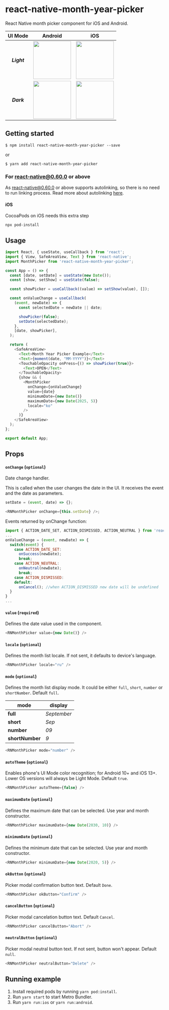 # react-native-month-year-picker
React Native month picker component for iOS and Android.

| UI Mode | Android | iOS |
| --- | --- | --- |
| <p align="center">***Light*** | <img align="center" src="./screenshots/android_light.png" width="120">|<img align="center" src="./screenshots/ios_light.png" width="120">
| <p align="center">***Dark*** | <img align="center" src="./screenshots/android_dark.png" width="120">|<img align="center" src="./screenshots/ios_dark.png" width="120">

## Getting started

`$ npm install react-native-month-year-picker --save`

or

`$ yarn add react-native-month-year-picker`

### For react-native@0.60.0 or above

As [react-native@0.60.0](https://reactnative.dev/blog/2019/07/03/version-60) or above supports autolinking, so there is no need to run linking process. 
Read more about autolinking [here](https://github.com/react-native-community/cli/blob/master/docs/autolinking.md).

#### iOS
CocoaPods on iOS needs this extra step

```
npx pod-install
```
## Usage
```javascript
import React, { useState, useCallback } from 'react';
import { View, SafeAreaView, Text } from 'react-native';
import MonthPicker from 'react-native-month-year-picker';

const App = () => {
  const [date, setDate] = useState(new Date());
  const [show, setShow] = useState(false);

  const showPicker = useCallback((value) => setShow(value), []);

  const onValueChange = useCallback(
    (event, newDate) => {
      const selectedDate = newDate || date;

      showPicker(false);
      setDate(selectedDate);
    },
    [date, showPicker],
  );

  return (
    <SafeAreaView>
      <Text>Month Year Picker Example</Text>
      <Text>{moment(date, "MM-YYYY")}</Text>
      <TouchableOpacity onPress={() => showPicker(true)}>
        <Text>OPEN</Text>
      </TouchableOpacity>
      {show && (
        <MonthPicker
          onChange={onValueChange}
          value={date}
          minimumDate={new Date()}
          maximumDate={new Date(2025, 5)}
          locale="ko"
        />
      )}
    </SafeAreaView>
  );
};

export default App;

```

## Props

#### `onChange` (`optional`)

Date change handler.

This is called when the user changes the date in the UI. It receives the event and the date as parameters.

```js
setDate = (event, date) => {};

<RNMonthPicker onChange={this.setDate} />;
```
Events returned by onChange function:
```js
import { ACTION_DATE_SET, ACTION_DISMISSED, ACTION_NEUTRAL } from 'react-native-month-year-picker';
...
onValueChange = (event, newDate) => {
  switch(event) {
    case ACTION_DATE_SET:
      onSuccess(newDate);
      break;
    case ACTION_NEUTRAL:
      onNeutral(newDate);
      break;
    case ACTION_DISMISSED:
    default:
      onCancel(); //when ACTION_DISMISSED new date will be undefined
  }
}
...
```

#### `value` (`required`)

Defines the date value used in the component.

```js
<RNMonthPicker value={new Date()} />
```

#### `locale` (`optional`)

Defines the month list locale. If not sent, it defaults to device's language.

```js
<RNMonthPicker locale="ru" />
```

#### `mode` (`optional`)

Defines the month list display mode. It could be either `full`, `short`, `number` or `shortNumber`. Default `full`.

| mode | display |
| --- | --- |
| **full** | *September* |
| **short** | *Sep* |
| **number** | *09* | 
| **shortNumber** | *9* | 

```js
<RNMonthPicker mode="number" />
```
#### `autoTheme` (`optional`)

Enables phone's UI Mode color recognition; for Android 10+ and iOS 13+. Lower OS versions will always be Light Mode. Default `true`.

```js
<RNMonthPicker autoTheme={false} />
```

#### `maximumDate` (`optional`)

Defines the maximum date that can be selected. Use year and month constructor.

```js
<RNMonthPicker maximumDate={new Date(2030, 10)} />
```

#### `minimumDate` (`optional`)

Defines the minimum date that can be selected. Use year and month constructor.

```js
<RNMonthPicker minimumDate={new Date(2020, 5)} />
```

#### `okButton` (`optional`)

Picker modal confirmation button text. Default `Done`.

```js
<RNMonthPicker okButton="Confirm" />
```

#### `cancelButton` (`optional`)

Picker modal cancelation button text. Default `Cancel`.

```js
<RNMonthPicker cancelButton="Abort" />
```

#### `neutralButton` (`optional`)

Picker modal neutral button text. If not sent, button won't appear. Default `null`.

```js
<RNMonthPicker neutralButton="Delete" />
```

## Running example
1. Install required pods by running `yarn pod:install`.
2. Run `yarn start` to start Metro Bundler.
3. Run `yarn run:ios` or `yarn run:android`.
